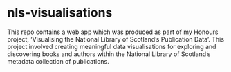 # nls-visualisations
This repo contains a web app which was produced as part of my Honours project, ‘Visualising the National Library of Scotland’s Publication Data’.  This project involved creating meaningful data visualisations for exploring and discovering books and authors within the National Library of Scotland’s metadata collection of publications. 
